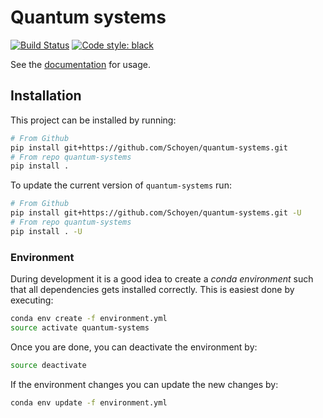 # Quantum systems

[![Build Status](https://travis-ci.com/Schoyen/quantum-systems.svg?token=MvgH7xLNL8iVfczJpp8Q&branch=master)](https://travis-ci.com/Schoyen/quantum-systems)
[![Code style: black](https://img.shields.io/badge/code%20style-black-000000.svg)](https://github.com/ambv/black)

See the [documentation](https://schoyen.github.io/quantum-systems/) for usage.

## Installation
This project can be installed by running:
```bash
# From Github
pip install git+https://github.com/Schoyen/quantum-systems.git
# From repo quantum-systems
pip install .
```
To update the current version of `quantum-systems` run:
```bash
# From Github
pip install git+https://github.com/Schoyen/quantum-systems.git -U
# From repo quantum-systems
pip install . -U
```

### Environment
During development it is a good idea to create a _conda environment_ such that all dependencies gets installed correctly. This is easiest done by executing:

```bash
conda env create -f environment.yml
source activate quantum-systems
```

Once you are done, you can deactivate the environment by:

```bash
source deactivate
```

If the environment changes you can update the new changes by:

```bash
conda env update -f environment.yml
```
